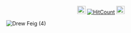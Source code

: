 
<div id="profile-views-badge" align="center">
 
<img src="https://emoji.discord.st/emojis/768b108d-274f-4f44-a634-8477b16efce7.gif" width="22">  [![HitCount](https://hits.dwyl.com/mehedi2091/Data-mining.svg?style=flat-square)](http://hits.dwyl.com/mehedi2091/Data-mining)  <img src="https://emoji.discord.st/emojis/768b108d-274f-4f44-a634-8477b16efce7.gif" width="22">
 
</div>


![Drew Feig (4)](https://github.com/user-attachments/assets/57cd682b-b416-4469-bf1e-31374ab80c3f)
